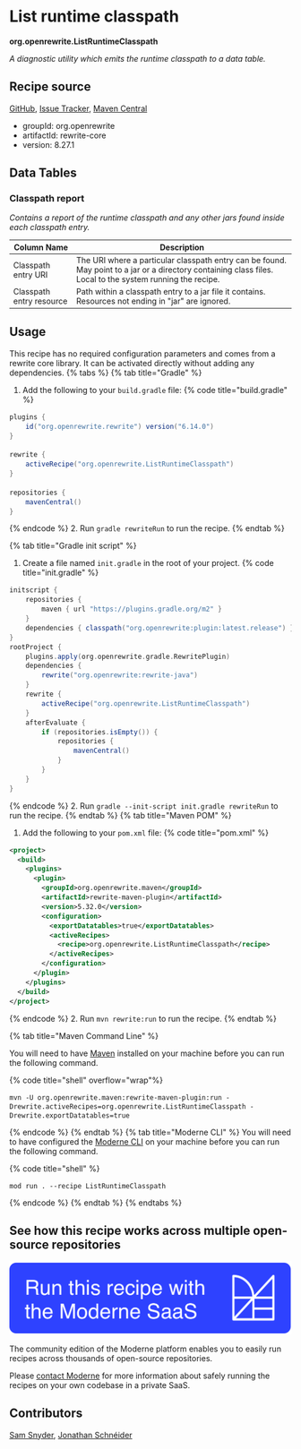 # List runtime classpath

**org.openrewrite.ListRuntimeClasspath**

_A diagnostic utility which emits the runtime classpath to a data table._

## Recipe source

[GitHub](https://github.com/openrewrite/rewrite/blob/main/rewrite-core/src/main/java/org/openrewrite/ListRuntimeClasspath.java), [Issue Tracker](https://github.com/openrewrite/rewrite/issues), [Maven Central](https://central.sonatype.com/artifact/org.openrewrite/rewrite-core/8.27.1/jar)

* groupId: org.openrewrite
* artifactId: rewrite-core
* version: 8.27.1

## Data Tables

### Classpath report

_Contains a report of the runtime classpath and any other jars found inside each classpath entry._

| Column Name | Description |
| ----------- | ----------- |
| Classpath entry URI | The URI where a particular classpath entry can be found. May point to a jar or a directory containing class files. Local to the system running the recipe. |
| Classpath entry resource | Path within a classpath entry to a jar file it contains. Resources not ending in "jar" are ignored. |


## Usage

This recipe has no required configuration parameters and comes from a rewrite core library. It can be activated directly without adding any dependencies.
{% tabs %}
{% tab title="Gradle" %}
1. Add the following to your `build.gradle` file:
{% code title="build.gradle" %}
```groovy
plugins {
    id("org.openrewrite.rewrite") version("6.14.0")
}

rewrite {
    activeRecipe("org.openrewrite.ListRuntimeClasspath")
}

repositories {
    mavenCentral()
}

```
{% endcode %}
2. Run `gradle rewriteRun` to run the recipe.
{% endtab %}

{% tab title="Gradle init script" %}
1. Create a file named `init.gradle` in the root of your project.
{% code title="init.gradle" %}
```groovy
initscript {
    repositories {
        maven { url "https://plugins.gradle.org/m2" }
    }
    dependencies { classpath("org.openrewrite:plugin:latest.release") }
}
rootProject {
    plugins.apply(org.openrewrite.gradle.RewritePlugin)
    dependencies {
        rewrite("org.openrewrite:rewrite-java")
    }
    rewrite {
        activeRecipe("org.openrewrite.ListRuntimeClasspath")
    }
    afterEvaluate {
        if (repositories.isEmpty()) {
            repositories {
                mavenCentral()
            }
        }
    }
}
```
{% endcode %}
2. Run `gradle --init-script init.gradle rewriteRun` to run the recipe.
{% endtab %}
{% tab title="Maven POM" %}
1. Add the following to your `pom.xml` file:
{% code title="pom.xml" %}
```xml
<project>
  <build>
    <plugins>
      <plugin>
        <groupId>org.openrewrite.maven</groupId>
        <artifactId>rewrite-maven-plugin</artifactId>
        <version>5.32.0</version>
        <configuration>
          <exportDatatables>true</exportDatatables>
          <activeRecipes>
            <recipe>org.openrewrite.ListRuntimeClasspath</recipe>
          </activeRecipes>
        </configuration>
      </plugin>
    </plugins>
  </build>
</project>
```
{% endcode %}
2. Run `mvn rewrite:run` to run the recipe.
{% endtab %}

{% tab title="Maven Command Line" %}

You will need to have [Maven](https://maven.apache.org/download.cgi) installed on your machine before you can run the following command.

{% code title="shell" overflow="wrap"%}
```shell
mvn -U org.openrewrite.maven:rewrite-maven-plugin:run -Drewrite.activeRecipes=org.openrewrite.ListRuntimeClasspath -Drewrite.exportDatatables=true
```
{% endcode %}
{% endtab %}
{% tab title="Moderne CLI" %}
You will need to have configured the [Moderne CLI](https://docs.moderne.io/moderne-cli/cli-intro) on your machine before you can run the following command.

{% code title="shell" %}
```shell
mod run . --recipe ListRuntimeClasspath
```
{% endcode %}
{% endtab %}
{% endtabs %}

## See how this recipe works across multiple open-source repositories

[![Moderne Link Image](/.gitbook/assets/ModerneRecipeButton.png)](https://app.moderne.io/recipes/org.openrewrite.ListRuntimeClasspath)

The community edition of the Moderne platform enables you to easily run recipes across thousands of open-source repositories.

Please [contact Moderne](https://moderne.io/product) for more information about safely running the recipes on your own codebase in a private SaaS.

## Contributors
[Sam Snyder](mailto:sam@moderne.io), [Jonathan Schnéider](mailto:jkschneider@gmail.com)
